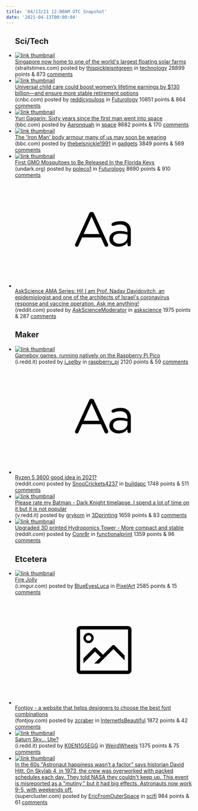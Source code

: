 ```yaml
---
title: '04/13/21 12:00AM UTC Snapshot'
date: '2021-04-13T00:00:04'
---
```

<ul>
<h2>Sci/Tech</h2>

<li><a href='https://www.straitstimes.com/singapore/singapore-now-home-to-one-of-the-worlds-largest-floating-solar-farms'><img src='https://b.thumbs.redditmedia.com/TSV5VzGKTL02fDPvhdjvMHtZycPBwURNRXxKOVdFFOc.jpg' alt='link thumbnail'></a><div><div class='linkTitle'><a href='https://www.straitstimes.com/singapore/singapore-now-home-to-one-of-the-worlds-largest-floating-solar-farms'>Singapore now home to one of the world's largest floating solar farms</a></div>(straitstimes.com) posted by <a href='https://www.reddit.com/user/thispickleisntgreen'>thispickleisntgreen</a> in <a href='https://www.reddit.com/r/technology'>technology</a> 28899 points & 873 <a href='https://www.reddit.com/r/technology/comments/mpe0li/singapore_now_home_to_one_of_the_worlds_largest/'>comments</a></div></li>

<li><a href='https://www.cnbc.com/2021/04/12/universal-child-care-could-boost-womens-earnings-by-130-billion-dollars.html'><img src='https://b.thumbs.redditmedia.com/VlAH2DOCFmzbXkUIWIswDF0Xfs3r9y_JAocPdCjYNDY.jpg' alt='link thumbnail'></a><div><div class='linkTitle'><a href='https://www.cnbc.com/2021/04/12/universal-child-care-could-boost-womens-earnings-by-130-billion-dollars.html'>Universal child care could boost women’s lifetime earnings by $130 billion—and ensure more stable retirement options</a></div>(cnbc.com) posted by <a href='https://www.reddit.com/user/reddicyouloss'>reddicyouloss</a> in <a href='https://www.reddit.com/r/Futurology'>Futurology</a> 10851 points & 864 <a href='https://www.reddit.com/r/Futurology/comments/mpfxxz/universal_child_care_could_boost_womens_lifetime/'>comments</a></div></li>

<li><a href='https://www.bbc.com/news/av/science-environment-56690949'><img src='https://b.thumbs.redditmedia.com/lz2GJ9Y1zjiG75ILNQdmPcAfrRU4REywx1zGWVnbeHU.jpg' alt='link thumbnail'></a><div><div class='linkTitle'><a href='https://www.bbc.com/news/av/science-environment-56690949'>Yuri Gagarin: Sixty years since the first man went into space</a></div>(bbc.com) posted by <a href='https://www.reddit.com/user/Aaronquah'>Aaronquah</a> in <a href='https://www.reddit.com/r/space'>space</a> 8682 points & 170 <a href='https://www.reddit.com/r/space/comments/mpdvxu/yuri_gagarin_sixty_years_since_the_first_man_went/'>comments</a></div></li>

<li><a href='https://www.bbc.com/news/business-56660644'><img src='https://b.thumbs.redditmedia.com/HZWwA2yN9f_GZsJ3yKjvglO6z6OziqoMA9axpuWCJec.jpg' alt='link thumbnail'></a><div><div class='linkTitle'><a href='https://www.bbc.com/news/business-56660644'>The 'Iron Man' body armour many of us may soon be wearing</a></div>(bbc.com) posted by <a href='https://www.reddit.com/user/thebelsnickle1991'>thebelsnickle1991</a> in <a href='https://www.reddit.com/r/gadgets'>gadgets</a> 3849 points & 569 <a href='https://www.reddit.com/r/gadgets/comments/mp9vhz/the_iron_man_body_armour_many_of_us_may_soon_be/'>comments</a></div></li>

<li><a href='https://undark.org/2021/04/12/gmo-mosquitoes-to-be-released-florida-keys/'><img src='https://b.thumbs.redditmedia.com/v1mZ_8dO_M0iyMfKpxcLzX9AbJF6nxx3AeTC4aZCx3U.jpg' alt='link thumbnail'></a><div><div class='linkTitle'><a href='https://undark.org/2021/04/12/gmo-mosquitoes-to-be-released-florida-keys/'>First GMO Mosquitoes to Be Released In the Florida Keys</a></div>(undark.org) posted by <a href='https://www.reddit.com/user/poleco1'>poleco1</a> in <a href='https://www.reddit.com/r/Futurology'>Futurology</a> 8690 points & 910 <a href='https://www.reddit.com/r/Futurology/comments/mpd586/first_gmo_mosquitoes_to_be_released_in_the/'>comments</a></div></li>

<li><a href='https://www.reddit.com/r/askscience/comments/mpbg5u/askscience_ama_series_hi_i_am_prof_nadav/'><svg version='1.1' viewBox='-34 -12 104 64' preserveAspectRatio='xMidYMid slice' xmlns='http://www.w3.org/2000/svg' xmlns:xlink='http://www.w3.org/1999/xlink'>
    <title>text link thumbnail</title>
    <path d='M12.19,8.84a1.45,1.45,0,0,0-1.4-1h-.12a1.46,1.46,0,0,0-1.42,1L1.14,26.56a1.29,1.29,0,0,0-.14.59,1,1,0,0,0,1,1,1.12,1.12,0,0,0,1.08-.77l2.08-4.65h11l2.08,4.59a1.24,1.24,0,0,0,1.12.83,1.08,1.08,0,0,0,1.08-1.08,1.64,1.64,0,0,0-.14-.57ZM6.08,20.71l4.59-10.22,4.6,10.22Z'>
    </path>
    <path d='M32.24,14.78A6.35,6.35,0,0,0,27.6,13.2a11.36,11.36,0,0,0-4.7,1,1,1,0,0,0-.58.89,1,1,0,0,0,.94.92,1.23,1.23,0,0,0,.39-.08,8.87,8.87,0,0,1,3.72-.81c2.7,0,4.28,1.33,4.28,3.92v.5a15.29,15.29,0,0,0-4.42-.61c-3.64,0-6.14,1.61-6.14,4.64v.05c0,2.95,2.7,4.48,5.37,4.48a6.29,6.29,0,0,0,5.19-2.48V26.9a1,1,0,0,0,1,1,1,1,0,0,0,1-1.06V19A5.71,5.71,0,0,0,32.24,14.78Zm-.56,7.7c0,2.28-2.17,3.89-4.81,3.89-1.94,0-3.61-1.06-3.61-2.86v-.06c0-1.8,1.5-3,4.2-3a15.2,15.2,0,0,1,4.22.61Z'>
    </path>
    </svg></a><div><div class='linkTitle'><a href='https://www.reddit.com/r/askscience/comments/mpbg5u/askscience_ama_series_hi_i_am_prof_nadav/'>AskScience AMA Series: Hi! I am Prof. Nadav Davidovitch, an epidemiologist and one of the architects of Israel's coronavirus response and vaccine operation. Ask me anything!</a></div>(reddit.com) posted by <a href='https://www.reddit.com/user/AskScienceModerator'>AskScienceModerator</a> in <a href='https://www.reddit.com/r/askscience'>askscience</a> 1975 points & 287 <a href='https://www.reddit.com/r/askscience/comments/mpbg5u/askscience_ama_series_hi_i_am_prof_nadav/'>comments</a></div></li>

<h2>Maker</h2>

<li><a href='https://i.redd.it/75rewosojqs61.jpg'><img src='https://b.thumbs.redditmedia.com/ElSWKjnmjcb0B7pw2rcTUOmOuenwLxO97LjTx08kCrI.jpg' alt='link thumbnail'></a><div><div class='linkTitle'><a href='https://i.redd.it/75rewosojqs61.jpg'>Gameboy games, running natively on the Raspberry Pi Pico</a></div>(i.redd.it) posted by <a href='https://www.reddit.com/user/j_selby'>j_selby</a> in <a href='https://www.reddit.com/r/raspberry_pi'>raspberry_pi</a> 2120 points & 59 <a href='https://www.reddit.com/r/raspberry_pi/comments/mpcprm/gameboy_games_running_natively_on_the_raspberry/'>comments</a></div></li>

<li><a href='https://www.reddit.com/r/buildapc/comments/mpcbuy/ryzen_5_3600_good_idea_in_2021/'><svg version='1.1' viewBox='-34 -12 104 64' preserveAspectRatio='xMidYMid slice' xmlns='http://www.w3.org/2000/svg' xmlns:xlink='http://www.w3.org/1999/xlink'>
    <title>text link thumbnail</title>
    <path d='M12.19,8.84a1.45,1.45,0,0,0-1.4-1h-.12a1.46,1.46,0,0,0-1.42,1L1.14,26.56a1.29,1.29,0,0,0-.14.59,1,1,0,0,0,1,1,1.12,1.12,0,0,0,1.08-.77l2.08-4.65h11l2.08,4.59a1.24,1.24,0,0,0,1.12.83,1.08,1.08,0,0,0,1.08-1.08,1.64,1.64,0,0,0-.14-.57ZM6.08,20.71l4.59-10.22,4.6,10.22Z'>
    </path>
    <path d='M32.24,14.78A6.35,6.35,0,0,0,27.6,13.2a11.36,11.36,0,0,0-4.7,1,1,1,0,0,0-.58.89,1,1,0,0,0,.94.92,1.23,1.23,0,0,0,.39-.08,8.87,8.87,0,0,1,3.72-.81c2.7,0,4.28,1.33,4.28,3.92v.5a15.29,15.29,0,0,0-4.42-.61c-3.64,0-6.14,1.61-6.14,4.64v.05c0,2.95,2.7,4.48,5.37,4.48a6.29,6.29,0,0,0,5.19-2.48V26.9a1,1,0,0,0,1,1,1,1,0,0,0,1-1.06V19A5.71,5.71,0,0,0,32.24,14.78Zm-.56,7.7c0,2.28-2.17,3.89-4.81,3.89-1.94,0-3.61-1.06-3.61-2.86v-.06c0-1.8,1.5-3,4.2-3a15.2,15.2,0,0,1,4.22.61Z'>
    </path>
    </svg></a><div><div class='linkTitle'><a href='https://www.reddit.com/r/buildapc/comments/mpcbuy/ryzen_5_3600_good_idea_in_2021/'>Ryzen 5 3600 good idea in 2021?</a></div>(reddit.com) posted by <a href='https://www.reddit.com/user/SnooCrickets4237'>SnooCrickets4237</a> in <a href='https://www.reddit.com/r/buildapc'>buildapc</a> 1748 points & 511 <a href='https://www.reddit.com/r/buildapc/comments/mpcbuy/ryzen_5_3600_good_idea_in_2021/'>comments</a></div></li>

<li><a href='https://v.redd.it/hqdgpxmcjss61'><img src='https://b.thumbs.redditmedia.com/wjXAE05z75d7SlO4YACTBnwyrjZDTW33kf0qHT-U9zk.jpg' alt='link thumbnail'></a><div><div class='linkTitle'><a href='https://v.redd.it/hqdgpxmcjss61'>Please rate my Batman - Dark Knight timelapse. I spend a lot of time on it but it is not popular</a></div>(v.redd.it) posted by <a href='https://www.reddit.com/user/grykom'>grykom</a> in <a href='https://www.reddit.com/r/3Dprinting'>3Dprinting</a> 1659 points & 83 <a href='https://www.reddit.com/r/3Dprinting/comments/mpkuqo/please_rate_my_batman_dark_knight_timelapse_i/'>comments</a></div></li>

<li><a href='https://www.reddit.com/gallery/mpeza0'><img src='https://b.thumbs.redditmedia.com/tn1CUptD7uie4THQRAPXFJaqaxkatN4tZCAt1iJZShY.jpg' alt='link thumbnail'></a><div><div class='linkTitle'><a href='https://www.reddit.com/gallery/mpeza0'>Upgraded 3D printed Hydroponics Tower - More compact and stable</a></div>(reddit.com) posted by <a href='https://www.reddit.com/user/Conr8r'>Conr8r</a> in <a href='https://www.reddit.com/r/functionalprint'>functionalprint</a> 1359 points & 96 <a href='https://www.reddit.com/r/functionalprint/comments/mpeza0/upgraded_3d_printed_hydroponics_tower_more/'>comments</a></div></li>

<h2>Etcetera</h2>

<li><a href='https://i.imgur.com/dTizK62.png'><img src='https://b.thumbs.redditmedia.com/nCU80_jWJvaCL-X9JCqffUKlAFEjPbR_2Rjkyhn0dYE.jpg' alt='link thumbnail'></a><div><div class='linkTitle'><a href='https://i.imgur.com/dTizK62.png'>Fire Jolly</a></div>(i.imgur.com) posted by <a href='https://www.reddit.com/user/BlueEyesLuca'>BlueEyesLuca</a> in <a href='https://www.reddit.com/r/PixelArt'>PixelArt</a> 2585 points & 15 <a href='https://www.reddit.com/r/PixelArt/comments/mpbyjf/fire_jolly/'>comments</a></div></li>

<li><a href='https://fontjoy.com/'><svg version='1.1' viewBox='-34 -14 104 64' preserveAspectRatio='xMidYMid meet' xmlns='http://www.w3.org/2000/svg' xmlns:xlink='http://www.w3.org/1999/xlink'>
    <title>link thumbnail</title>
    <path d='M32,4H4A2,2,0,0,0,2,6V30a2,2,0,0,0,2,2H32a2,2,0,0,0,2-2V6A2,2,0,0,0,32,4ZM4,30V6H32V30Z'></path>
    <path d='M8.92,14a3,3,0,1,0-3-3A3,3,0,0,0,8.92,14Zm0-4.6A1.6,1.6,0,1,1,7.33,11,1.6,1.6,0,0,1,8.92,9.41Z'></path>
    <path d='M22.78,15.37l-5.4,5.4-4-4a1,1,0,0,0-1.41,0L5.92,22.9v2.83l6.79-6.79L16,22.18l-3.75,3.75H15l8.45-8.45L30,24V21.18l-5.81-5.81A1,1,0,0,0,22.78,15.37Z'></path>
    </svg></a><div><div class='linkTitle'><a href='https://fontjoy.com/'>Fontjoy - a website that helps designers to choose the best font combinations</a></div>(fontjoy.com) posted by <a href='https://www.reddit.com/user/zcraber'>zcraber</a> in <a href='https://www.reddit.com/r/InternetIsBeautiful'>InternetIsBeautiful</a> 1872 points & 42 <a href='https://www.reddit.com/r/InternetIsBeautiful/comments/mpgbq0/fontjoy_a_website_that_helps_designers_to_choose/'>comments</a></div></li>

<li><a href='https://i.redd.it/d9g9pd2b9qs61.jpg'><img src='https://b.thumbs.redditmedia.com/lRRE2M2fQiUmpxoNZdRHcsgKDtoXsGvM1UNm784i3qo.jpg' alt='link thumbnail'></a><div><div class='linkTitle'><a href='https://i.redd.it/d9g9pd2b9qs61.jpg'>Saturn Sky... Ute?</a></div>(i.redd.it) posted by <a href='https://www.reddit.com/user/K0EN1G5EGG'>K0EN1G5EGG</a> in <a href='https://www.reddit.com/r/WeirdWheels'>WeirdWheels</a> 1375 points & 75 <a href='https://www.reddit.com/r/WeirdWheels/comments/mpbt4f/saturn_sky_ute/'>comments</a></div></li>

<li><a href='https://www.supercluster.com/editorial/weekends-in-space'><img src='https://b.thumbs.redditmedia.com/tFS6zZH82vAJ6YdQ995mBoNfqs59Bc3X7tSPeKgtZho.jpg' alt='link thumbnail'></a><div><div class='linkTitle'><a href='https://www.supercluster.com/editorial/weekends-in-space'>In the 60s "Astronaut happiness wasn’t a factor” says historian David Hitt. On Skylab 4, in 1973, the crew was overworked with packed schedules each day. They told NASA they couldn't keep up. This event is misreported as a "mutiny," but it had big effects. Astronauts now work 9-5, with weekends off.</a></div>(supercluster.com) posted by <a href='https://www.reddit.com/user/EricFromOuterSpace'>EricFromOuterSpace</a> in <a href='https://www.reddit.com/r/scifi'>scifi</a> 984 points & 61 <a href='https://www.reddit.com/r/scifi/comments/mpeykb/in_the_60s_astronaut_happiness_wasnt_a_factor/'>comments</a></div></li>

</ul>
